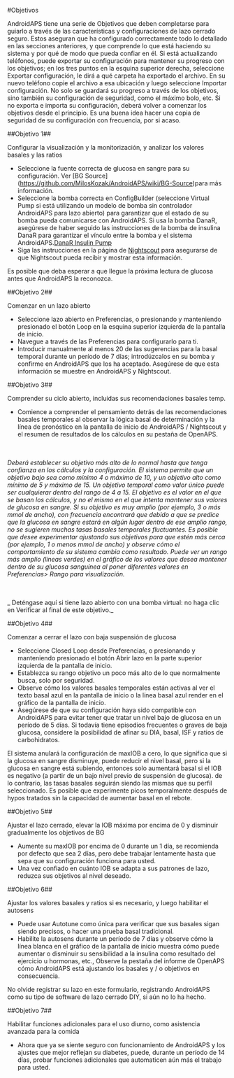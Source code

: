 #Objetivos


AndroidAPS tiene una serie de Objetivos que deben completarse para guiarlo a través de las características y configuraciones de lazo cerrado seguro. Estos aseguran que ha configurado correctamente todo lo detallado en las secciones anteriores, y que comprende lo que está haciendo su sistema y por qué de modo que pueda confiar en él. 
Si está actualizando teléfonos, puede exportar su configuración para mantener su progreso con los objetivos; en los tres puntos en la esquina superior derecha, seleccione Exportar configuración, le dirá a qué carpeta ha exportado el archivo. En su nuevo teléfono copie el archivo a esa ubicación y luego seleccione Importar configuración. No solo se guardará su progreso a través de los objetivos, sino también su configuración de seguridad, como el máximo bolo, etc. Si no exporta e importa su configuración, deberá volver a comenzar los objetivos desde el principio. Es una buena idea hacer una copia de seguridad de su configuración con frecuencia, por si acaso.

##Objetivo 1##

Configurar la visualización y la monitorización, y analizar los valores basales y las ratios
* Seleccione la fuente correcta de glucosa en sangre para su configuración. Ver [BG Source] (https://github.com/MilosKozak/AndroidAPS/wiki/BG-Source)para más información.
* Seleccione la bomba correcta en ConfigBuilder (seleccione Virtual Pump si está utilizando un modelo de bomba sin controlador AndroidAPS para lazo abierto) para garantizar que el estado de su bomba pueda comunicarse con AndroidAPS. Si usa la bomba DanaR, asegúrese de haber seguido las instrucciones de la bomba de insulina DanaR para garantizar el vínculo entre la bomba y el sistema AndroidAPS.[DanaR Insulin Pump](https://github.com/MilosKozak/AndroidAPS/wiki/DanaR-Insulin-Pump)
* Siga las instrucciones en la página de [Nightscout](https://github.com/MilosKozak/AndroidAPS/wiki/Nightscout) para asegurarse de que Nightscout pueda recibir y mostrar esta información.

Es posible que deba esperar a que llegue la próxima lectura de glucosa antes que AndroidAPS la reconozca.

##Objetivo 2##

Comenzar en un lazo abierto
* Seleccione lazo abierto en Preferencias, o presionando y manteniendo presionado el botón Loop en la esquina superior izquierda de la pantalla de inicio.
* Navegue a través de las Preferencias para configurarlo para ti.
* Introducir manualmente al menos 20 de las sugerencias para la basal temporal durante un período de 7 días; introdúzcalos en su bomba y confirme en AndroidAPS que los ha aceptado. Asegúrese de que esta información se muestre en AndroidAPS y Nightscout.

##Objetivo 3##

Comprender su ciclo abierto, incluidas sus recomendaciones basales temp.
* Comience a comprender el pensamiento detrás de las recomendaciones basales temporales al observar la lógica basal de determinación y la línea de pronóstico en la pantalla de inicio de AndroidAPS / Nightscout y el resumen de resultados de los cálculos en su pestaña de OpenAPS.

<br><br>_Deberá establecer su objetivo más alto de lo normal hasta que tenga confianza en los cálculos y la configuración. El sistema permite que un objetivo bajo sea como mínimo 4 o máximo de 10, y un objetivo alto como mínimo de 5 y máximo de 15. Un objetivo temporal como valor único puede ser cualquierar dentro del rango de 4 a 15. El objetivo es el valor en el que se basan los cálculos, y no el mismo en el que intenta mantener sus valores de glucosa en sangre. Si su objetivo es muy amplio (por ejemplo, 3 o más mmol de ancho), con frecuencia encontrará que debido a que se predice que la glucosa en sangre estará en algún lugar dentro de ese amplio rango, no se sugieren muchas tasas basales temporales fluctuantes. Es posible que desee experimentar ajustando sus objetivos para que estén más cerca (por ejemplo, 1 o menos mmol de ancho) y observe cómo el comportamiento de su sistema cambia como resultado. Puede ver un rango más amplio (líneas verdes) en el gráfico de los valores que desea mantener dentro de su glucosa sanguínea al poner diferentes valores en Preferencias> Rango para visualización._

<br><br>_ Deténgase aquí si tiene lazo abierto con una bomba virtual: no haga clic en Verificar al final de este objetivo._


##Objetivo 4## 

Comenzar a cerrar el lazo con baja suspensión de glucosa
* Seleccione Closed Loop desde Preferencias, o presionando y manteniendo presionado el botón Abrir lazo en la parte superior izquierda de la pantalla de inicio.
* Establezca su rango objetivo un poco más alto de lo que normalmente busca, solo por seguridad.
* Observe cómo los valores basales temporales están activas al ver el texto basal azul en la pantalla de inicio o la línea basal azul render en el gráfico de la pantalla de inicio.
* Asegúrese de que su configuración haya sido compatible con AndroidAPS para evitar tener que tratar un nivel bajo de glucosa en un período de 5 días. Si todavía tiene episodios frecuentes o graves de baja glucosa, considere la posibilidad de afinar su DIA, basal, ISF y ratios de carbohidratos.

El sistema anulará la configuración de maxIOB a cero, lo que significa que si la glucosa en sangre disminuye, puede reducir el nivel basal, pero si la glucosa en sangre está subiendo, entonces solo aumentará basal si el IOB es negativo (a partir de un bajo nivel previo de suspensión de glucosa). de lo contrario, las tasas basales seguirán siendo las mismas que su perfil seleccionado. Es posible que experimente picos temporalmente después de hypos tratados sin la capacidad de aumentar basal en el rebote.


##Objetivo 5##

Ajustar el lazo cerrado, elevar la IOB máxima por encima de 0 y disminuir gradualmente los objetivos de BG
* Aumente su maxIOB por encima de 0 durante un 1 día, se recomienda por defecto que sea 2 días, pero debe trabajar lentamente hasta que sepa que su configuración funciona para usted.
* Una vez confiado en cuánto IOB se adapta a sus patrones de lazo, reduzca sus objetivos al nivel deseado.

##Objetivo 6##

Ajustar los valores basales y ratios si es necesario, y luego habilitar el autosens
* Puede usar Autotune como única para verificar que sus basales sigan siendo precisos, o hacer una prueba basal tradicional.
* Habilite la autosens durante un período de 7 días y observe cómo la línea blanca en el gráfico de la pantalla de inicio muestra cómo puede aumentar o disminuir su sensibilidad a la insulina como resultado del ejercicio u hormonas, etc., Observe la pestaña del informe de OpenAPS cómo AndroidAPS está ajustando los basales y / o objetivos en consecuencia.

No olvide registrar su lazo en este formulario, registrando AndroidAPS como su tipo de software de lazo cerrado DIY, si aún no lo ha hecho.

##Objetivo 7##

Habilitar funciones adicionales para el uso diurno, como asistencia avanzada para la comida
* Ahora que ya se siente seguro con funcionamiento de AndroidAPS y los ajustes que mejor reflejan su diabetes, puede, durante un período de 14 días, probar funciones adicionales que automaticen aún más el trabajo para usted.

